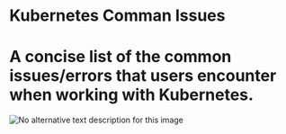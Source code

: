 # Kubernetes Comman Issues

# A concise list of the common issues/errors that users encounter when working with Kubernetes.

![No alternative text description for this image](https://media.licdn.com/dms/image/D5622AQH75TZpdhlh1g/feedshare-shrink_800/0/1692073212466?e=1695254400&v=beta&t=KXIL7jx5jPhu6mISGmHrvPE8bqxMthLLuhfiax_1raE)
